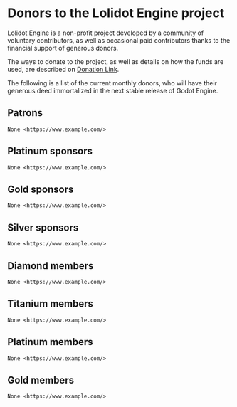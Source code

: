 # Donors to the Lolidot Engine project

Lolidot Engine is a non-profit project developed by a community of voluntary
contributors, as well as occasional paid contributors thanks to the financial
support of generous donors.

The ways to donate to the project, as well as details on how the funds are
used, are described on [Donation Link](https://afdian.com/a/ChloePrime).

The following is a list of the current monthly donors, who will have their
generous deed immortalized in the next stable release of Godot Engine.

## Patrons

    None <https://www.example.com/>

## Platinum sponsors

    None <https://www.example.com/>

## Gold sponsors

    None <https://www.example.com/>

## Silver sponsors

    None <https://www.example.com/>

## Diamond members

    None <https://www.example.com/>

## Titanium members

    None <https://www.example.com/>

## Platinum members

    None <https://www.example.com/>

## Gold members

    None <https://www.example.com/>

